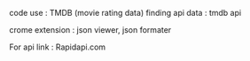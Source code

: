 
code use : TMDB (movie rating data)
finding api data : tmdb api

crome extension : json viewer, json formater

For api link : Rapidapi.com


